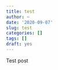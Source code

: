 ```yaml
---
title: test
author: ~
date: '2020-09-07'
slug: test
categories: []
tags: []
draft: yes
---
```


Test post